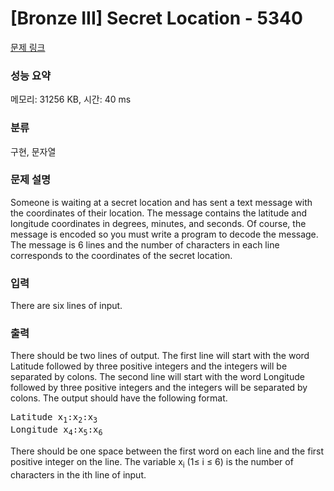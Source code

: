 # [Bronze III] Secret Location - 5340 

[문제 링크](https://www.acmicpc.net/problem/5340) 

### 성능 요약

메모리: 31256 KB, 시간: 40 ms

### 분류

구현, 문자열

### 문제 설명

<p>Someone is waiting at a secret location and has sent a text message with the coordinates of their location. The message contains the latitude and longitude coordinates in degrees, minutes, and seconds. Of course, the message is encoded so you must write a program to decode the message. The message is 6 lines and the number of characters in each line corresponds to the coordinates of the secret location.</p>

### 입력 

 <p>There are six lines of input.</p>

### 출력 

 <p>There should be two lines of output. The first line will start with the word Latitude followed by three positive integers and the integers will be separated by colons. The second line will start with the word Longitude followed by three positive integers and the integers will be separated by colons. The output should have the following format.</p>

<pre>Latitude x<sub>1</sub>:x<sub>2</sub>:x<sub>3</sub>
Longitude x<sub>4</sub>:x<sub>5</sub>:x<sub>6</sub></pre>

<p>There should be one space between the first word on each line and the first positive integer on the line. The variable x<sub>i</sub> (1≤ i ≤ 6) is the number of characters in the ith line of input.</p>

